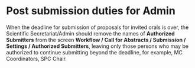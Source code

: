 # Post submission duties for Admin

When the deadline for submission of proposals for invited orals is over, the Scientific Secretariat/Admin should remove the names of **Authorized Submitters** from the screen **Workflow / Call for Abstracts / Submission / Settings / Authorized Submitters**, leaving only those persons who may be authorized to continue submitting beyond the deadline, for example, MC Coordinators, SPC Chair.
